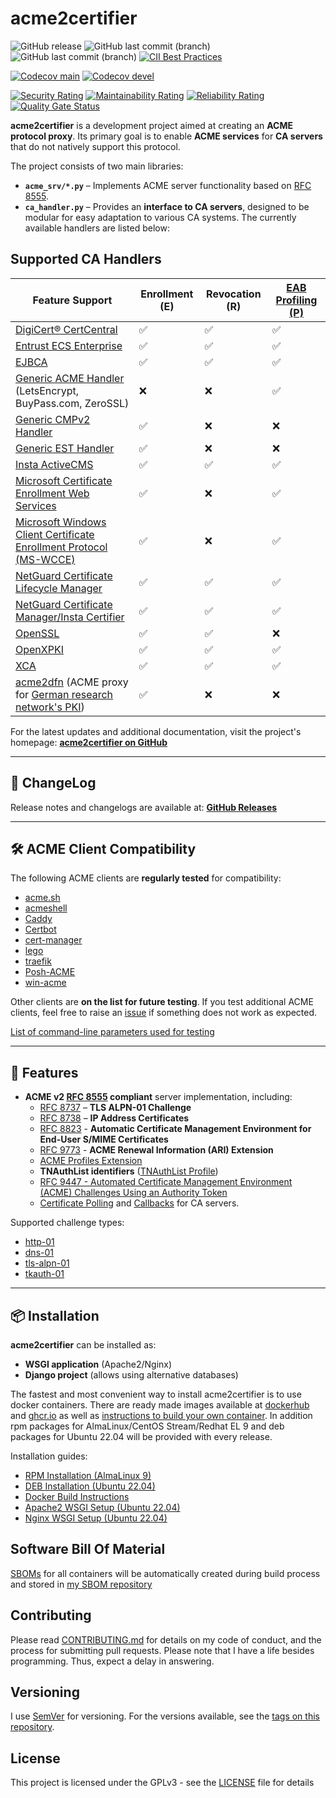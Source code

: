 <!-- markdownlint-disable MD013 -->

# acme2certifier

![GitHub release](https://img.shields.io/github/release/grindsa/acme2certifier.svg)
![GitHub last commit (branch)](https://img.shields.io/github/last-commit/grindsa/acme2certifier/master.svg?label=last%20commit%20into%20master)
![GitHub last commit (branch)](https://img.shields.io/github/last-commit/grindsa/acme2certifier/devel.svg?label=last%20commit%20into%20devel)
[![CII Best Practices](https://bestpractices.coreinfrastructure.org/projects/2581/badge)](https://bestpractices.coreinfrastructure.org/projects/2581)

[![Codecov main](https://img.shields.io/codecov/c/github/grindsa/acme2certifier/master?label=test%20coverage%20master)](https://app.codecov.io/gh/grindsa/acme2certifier/tree/master)
[![Codecov devel](https://img.shields.io/codecov/c/github/grindsa/acme2certifier/devel?label=test%20coverage%20devel)](https://app.codecov.io/gh/grindsa/acme2certifier/tree/devel)

[![Security Rating](https://sonarcloud.io/api/project_badges/measure?project=grindsa_acme2certifier&metric=security_rating)](https://sonarcloud.io/summary/overall?id=grindsa_acme2certifier)
[![Maintainability Rating](https://sonarcloud.io/api/project_badges/measure?project=grindsa_acme2certifier&metric=sqale_rating)](https://sonarcloud.io/summary/new_code?id=grindsa_acme2certifier)
[![Reliability Rating](https://sonarcloud.io/api/project_badges/measure?project=grindsa_acme2certifier&metric=reliability_rating)](https://sonarcloud.io/summary/overall?id=grindsa_acme2certifier)
[![Quality Gate Status](https://sonarcloud.io/api/project_badges/measure?project=grindsa_acme2certifier&metric=alert_status)](https://sonarcloud.io/summary/overall?id=grindsa_acme2certifier)

**acme2certifier** is a development project aimed at creating an **ACME protocol proxy**. Its primary goal is to enable **ACME services** for **CA servers** that do not natively support this protocol.

The project consists of two main libraries:

- **`acme_srv/*.py`** – Implements ACME server functionality based on [RFC 8555](https://tools.ietf.org/html/rfc8555).
- **`ca_handler.py`** – Provides an **interface to CA servers**, designed to be modular for easy adaptation to various CA systems.
  The currently available handlers are listed below:

## Supported CA Handlers

| Feature Support                                                                                                                                | Enrollment (E) | Revocation (R) | [EAB Profiling (P)](docs/eab_profiling.md) |
| ---------------------------------------------------------------------------------------------------------------------------------------------- | -------------- | -------------- | ------------------------------------------ |
| [DigiCert® CertCentral](docs/digicert.md)                                                                                                      | ✅             | ✅             | ✅                                         |
| [Entrust ECS Enterprise](docs/entrust.md)                                                                                                      | ✅             | ✅             | ✅                                         |
| [EJBCA](docs/ejbca.md)                                                                                                                         | ✅             | ✅             | ✅                                         |
| [Generic ACME Handler](docs/acme_ca.md) (LetsEncrypt, BuyPass.com, ZeroSSL)                                                                    | ❌             | ❌             | ✅                                         |
| [Generic CMPv2 Handler](docs/cmp.md)                                                                                                           | ✅             | ❌             | ❌                                         |
| [Generic EST Handler](docs/est.md)                                                                                                             | ✅             | ❌             | ❌                                         |
| [Insta ActiveCMS](docs/asa.md)                                                                                                                 | ✅             | ✅             | ✅                                         |
| [Microsoft Certificate Enrollment Web Services](docs/mscertsrv.md)                                                                             | ✅             | ❌             | ✅                                         |
| [Microsoft Windows Client Certificate Enrollment Protocol (MS-WCCE)](docs/mswcce.md)                                                           | ✅             | ❌             | ✅                                         |
| [NetGuard Certificate Lifecycle Manager](docs/nclm.md)                                                                                         | ✅             | ✅             | ✅                                         |
| [NetGuard Certificate Manager/Insta Certifier](docs/certifier.md)                                                                              | ✅             | ✅             | ✅                                         |
| [OpenSSL](docs/openssl.md)                                                                                                                     | ✅             | ✅             | ❌                                         |
| [OpenXPKI](docs/openxpki.md)                                                                                                                   | ✅             | ✅             | ✅                                         |
| [XCA](docs/xca.md)                                                                                                                             | ✅             | ✅             | ✅                                         |
| [acme2dfn](https://github.com/pfisterer/acme2dfn) (ACME proxy for [German research network's PKI](https://www.pki.dfn.de/ueberblick-dfn-pki/)) | ✅             | ❌             | ❌                                         |

For the latest updates and additional documentation, visit the project's homepage:
[**acme2certifier on GitHub**](https://github.com/grindsa/acme2certifier)

______________________________________________________________________

## 📌 ChangeLog

Release notes and changelogs are available at:
[**GitHub Releases**](https://github.com/grindsa/acme2certifier/releases)

______________________________________________________________________

## 🛠 ACME Client Compatibility

The following ACME clients are **regularly tested** for compatibility:

- [acme.sh](https://github.com/Neilpang/acme.sh)
- [acmeshell](https://github.com/cpu/acmeshell/)
- [Caddy](https://caddyserver.com/docs/automatic-https)
- [Certbot](https://certbot.eff.org/)
- [cert-manager](docs/cert-mgr.md)
- [lego](https://github.com/go-acme/lego)
- [traefik](https://traefik.io/)
- [Posh-ACME](https://github.com/rmbolger/Posh-ACME)
- [win-acme](https://www.win-acme.com/)

Other clients are **on the list for future testing**.
If you test additional ACME clients, feel free to raise an [issue](https://github.com/grindsa/acme2certifier/issues/new) if something does not work as expected.

[List of command-line parameters used for testing](docs/rfc8823_email_identifier.md)

______________________________________________________________________

## 🚀 Features

- **ACME v2 [RFC 8555](https://www.rfc-editor.org/rfc/rfc8555.html) compliant** server implementation, including:
  - [RFC 8737](https://www.rfc-editor.org/rfc/rfc8737.html) – **TLS ALPN-01 Challenge**
  - [RFC 8738](https://www.rfc-editor.org/rfc/rfc8738.html) – **IP Address Certificates**
  - [RFC 8823](https://www.rfc-editor.org/rfc/rfc8823.html) - **Automatic Certificate Management Environment for End-User S/MIME Certificates**
  - [RFC 9773](https://datatracker.ietf.org/doc/rfc9773/) - **ACME Renewal Information (ARI) Extension**
  - [ACME Profiles Extension](docs/acme_profiling.md)
  - **TNAuthList identifiers** ([TNAuthList Profile](docs/tnauthlist.md))
  - [RFC 9447 - Automated Certificate Management Environment (ACME) Challenges Using an Authority Token](https://www.rfc-editor.org/rfc/rfc9447)
  - [Certificate Polling](docs/poll.md) and [Callbacks](docs/trigger.md) for CA servers.

Supported challenge types:

- [http-01](https://tools.ietf.org/html/rfc8555#section-8.3)
- [dns-01](https://tools.ietf.org/html/rfc8555#section-8.4)
- [tls-alpn-01](https://tools.ietf.org/html/rfc8737)
- [tkauth-01](https://www.rfc-editor.org/rfc/rfc9447)

______________________________________________________________________

## 📦 Installation

**acme2certifier** can be installed as:

- **WSGI application** (Apache2/Nginx)
- **Django project** (allows using alternative databases)

The fastest and most convenient way to install acme2certifier is to use docker containers. There are ready made images available at [dockerhub](https://hub.docker.com/r/grindsa/acme2certifier) and [ghcr.io](https://github.com/grindsa?tab=packages&ecosystem=container) as well as [instructions to build your own container](examples/Docker/).
In addition rpm packages for AlmaLinux/CentOS Stream/Redhat EL 9 and deb packages for Ubuntu 22.04 will be provided with every release.

Installation guides:

- [RPM Installation (AlmaLinux 9)](docs/install_rpm.md)
- [DEB Installation (Ubuntu 22.04)](docs/install_deb.md)
- [Docker Build Instructions](examples/Docker/)
- [Apache2 WSGI Setup (Ubuntu 22.04)](docs/install_apache2_wsgi.md)
- [Nginx WSGI Setup (Ubuntu 22.04)](docs/install_nginx_wsgi_ub22.md)

## Software Bill Of Material

[SBOMs](https://www.linuxfoundation.org/blog/blog/what-is-an-sbom) for all containers will be automatically created during build process and stored in [my SBOM repository](https://github.com/grindsa/sbom/tree/main/sbom/acme2certifier)

## Contributing

Please read [CONTRIBUTING.md](docs/CONTRIBUTING.md) for details on my code of conduct, and the process for submitting pull requests. Please note that I have a life besides programming. Thus, expect a delay in answering.

## Versioning

I use [SemVer](http://semver.org/) for versioning. For the versions available, see the [tags on this repository](https://github.com/grindsa/dkb-robo/tags).

## License

This project is licensed under the GPLv3 - see the [LICENSE](LICENSE) file for details
